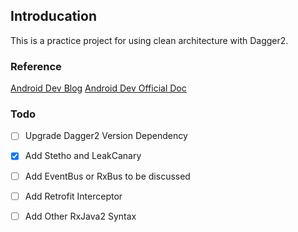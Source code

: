 ## Introducation

This is a practice project for using clean architecture with Dagger2.


### Reference

[Android Dev Blog](https://android-developers.googleblog.com/2018/02/continuous-shared-element-transitions.html?utm_source=gank.io/xiandu&utm_medium=website&utm_campaign=Feed:+blogspot/hsDu+(Android+Developers+Blog))
[Android Dev Official Doc](https://developer.android.com/reference/android/app/SharedElementCallback.html)

### Todo

- [ ] Upgrade Dagger2 Version Dependency
- [x] Add Stetho and LeakCanary
- [ ] Add EventBus or RxBus to be discussed 
- [ ] Add Retrofit Interceptor
- [ ] Add Other RxJava2 Syntax



